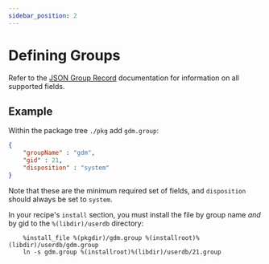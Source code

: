 ```yaml
---
sidebar_position: 2
---
```


# Defining Groups

Refer to the [JSON Group Record](https://systemd.io/GROUP_RECORD/) documentation for information on all supported fields.

## Example

Within the package tree `./pkg` add `gdm.group`:

```json
{
    "groupName" : "gdm",
    "gid" : 21,
    "disposition" : "system"
}
```

Note that these are the minimum required set of fields, and `disposition` should always be set to `system`.

In your recipe's `install` section, you must install the file by group name *and* by gid to the `%(libdir)/userdb` directory:

```shell
    %install_file %(pkgdir)/gdm.group %(installroot)%(libdir)/userdb/gdm.group
    ln -s gdm.group %(installroot)%(libdir)/userdb/21.group
```